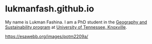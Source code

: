 # lukmanfash.github.io
My name is Lukman Fashina. I am a PhD student in the [Geography and Sustainability program](https://geography.utk.edu/) at [University of Tennessee, Knoxville](https://www.utk.edu/). 

<!-- ![](URL) -->
https://esawebb.org/images/potm2209a/
<!-- ![](Images/LiDAR Field 1.jpg) -->

